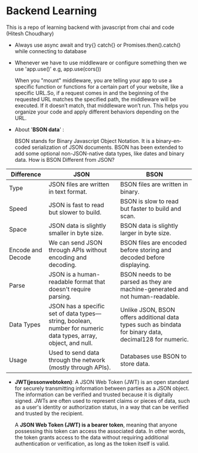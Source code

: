 # Backend Learning

This is a repo of learning backend with javascript from chai and code (Hitesh Choudhary)

- Always use async await and try{} catch{} or Promises.then().catch() while connecting to database

- Whenever we have to use middleware or configure something then we use 'app.use()'
  e.g, app.use(cors())

  When you "mount" middleware, you are telling your app to use a specific function or functions for a certain part of your website, like a specific URL.So, if a request comes in and the beginning of the requested URL matches the specified path, the middleware will be executed. If it doesn’t match, that middleware won’t run.
  This helps you organize your code and apply different behaviors depending on the URL.

- About '**BSON data**' :

  BSON stands for Binary Javascript Object Notation. It is a bin­ary-en­coded seri­al­iz­a­tion of JSON documents. BSON has been extended to add some optional non-JSON-native data types, like dates and binary data.
  How is BSON Different from JSON?

| Difference        | JSON                                                                                                           | BSON                                                                                                    |
| ----------------- | -------------------------------------------------------------------------------------------------------------- | ------------------------------------------------------------------------------------------------------- |
| Type              | JSON files are written in text format.                                                                         | BSON files are written in binary.                                                                       |
| Speed             | JSON is fast to read but slower to build.                                                                      | BSON is slow to read but faster to build and scan.                                                      |
| Space             | JSON data is slightly smaller in byte size.                                                                    | BSON data is slightly larger in byte size.                                                              |
| Encode and Decode | We can send JSON through APIs without encoding and decoding.                                                   | BSON files are encoded before storing and decoded before displaying.                                    |
| Parse             | JSON is a human-readable format that doesn't require parsing.                                                  | BSON needs to be parsed as they are machine-generated and not human-readable.                           |
| Data Types        | JSON has a specific set of data types—string, boolean, number for numeric data types, array, object, and null. | Unlike JSON, BSON offers additional data types such as bindata for binary data, decimal128 for numeric. |
| Usage             | Used to send data through the network (mostly through APIs).                                                   | Databases use BSON to store data.                                                                       |

- **JWT(jessonwebtoken)**: A JSON Web Token (JWT) is an open standard for securely transmitting information between parties as a JSON object.
  The information can be verified and trusted because it is digitally signed. JWTs are often used to represent claims or pieces of data, such as a user's identity or authorization status, in a way that can be verified and trusted by the recipient.

  A **JSON Web Token (JWT) is a bearer token**, meaning that anyone possessing this token can access the associated data. In other words, the token grants access to the data without requiring additional authentication or verification, as long as the token itself is valid.
